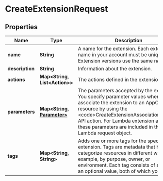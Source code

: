 

# CreateExtensionRequest


## Properties

| Name | Type | Description | Notes |
|------------ | ------------- | ------------- | -------------|
|**name** | **String** | A name for the extension. Each extension name in your account must be unique. Extension versions use the same name. |  |
|**description** | **String** | Information about the extension. |  [optional] |
|**actions** | **Map&lt;String, List&lt;Action&gt;&gt;** | The actions defined in the extension. |  |
|**parameters** | [**Map&lt;String, Parameter&gt;**](Parameter.md) | The parameters accepted by the extension. You specify parameter values when you associate the extension to an AppConfig resource by using the &lt;code&gt;CreateExtensionAssociation&lt;/code&gt; API action. For Lambda extension actions, these parameters are included in the Lambda request object. |  [optional] |
|**tags** | **Map&lt;String, String&gt;** | Adds one or more tags for the specified extension. Tags are metadata that help you categorize resources in different ways, for example, by purpose, owner, or environment. Each tag consists of a key and an optional value, both of which you define.  |  [optional] |



